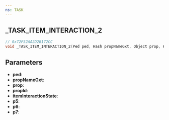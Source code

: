 ```yaml
---
ns: TASK
---
```

## _TASK_ITEM_INTERACTION_2

```c
// 0x72F52AA2D2B172CC
void _TASK_ITEM_INTERACTION_2(Ped ped, Hash propNameGxt, Object prop, Hash propId, Hash itemInteractionState, int p5, Any p6, float p7);
```

## Parameters
* **ped**:
* **propNameGxt**:
* **prop**:
* **propId**:
* **itemInteractionState**:
* **p5**:
* **p6**:
* **p7**:
